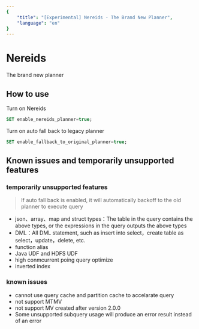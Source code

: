 ```yaml
---
{
    "title": "[Experimental] Nereids - The Brand New Planner",
    "language": "en"
}
---
```


<!-- 
Licensed to the Apache Software Foundation (ASF) under one
or more contributor license agreements.  See the NOTICE file
distributed with this work for additional information
regarding copyright ownership.  The ASF licenses this file
to you under the Apache License, Version 2.0 (the
"License"); you may not use this file except in compliance
with the License.  You may obtain a copy of the License at

  http://www.apache.org/licenses/LICENSE-2.0

Unless required by applicable law or agreed to in writing,
software distributed under the License is distributed on an
"AS IS" BASIS, WITHOUT WARRANTIES OR CONDITIONS OF ANY
KIND, either express or implied.  See the License for the
specific language governing permissions and limitations
under the License.
-->

# Nereids

<version since="dev">

The brand new planner

</version>

## How to use

Turn on Nereids

```sql
SET enable_nereids_planner=true;
```

Turn on auto fall back to legacy planner

```sql
SET enable_fallback_to_original_planner=true;
```

## Known issues and temporarily unsupported features

### temporarily unsupported features

> If auto fall back is enabled, it will automatically backoff to the old planner to execute query

- json、array、map and struct types：The table in the query contains the above types, or the expressions in the query outputs the above types
- DML：All DML statement, such as insert into select，create table as select，update，delete, etc.
- function alias
- Java UDF and HDFS UDF
- high conmcurrent poing query optimize
- inverted index

### known issues

- cannot use query cache and partition cache to accelarate query
- not support MTMV
- not support MV created after version 2.0.0
- Some unsupported subquery usage will produce an error result instead of an error
